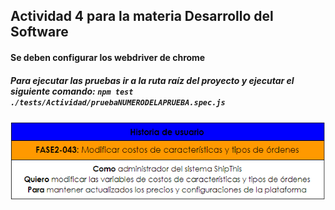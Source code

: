 ## Actividad 4 para la materia Desarrollo del Software

#### Se deben configurar los webdriver de chrome

##### Para ejecutar las pruebas ir a la ruta raíz del proyecto y ejecutar el siguiente comando: `npm test ./tests/Actividad/pruebaNUMERODELAPRUEBA.spec.js`

![HU](./assets/HU.png)
